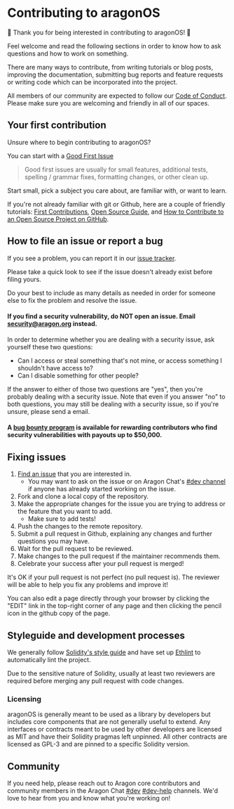 # Contributing to aragonOS

:tada: Thank you for being interested in contributing to aragonOS! :tada:

Feel welcome and read the following sections in order to know how to ask questions and how to work on something.

There are many ways to contribute, from writing tutorials or blog posts, improving the documentation, submitting bug reports and feature requests or writing code which can be incorporated into the project.

All members of our community are expected to follow our [Code of Conduct](https://wiki.aragon.org/documentation/Code_of_Conduct/). Please make sure you are welcoming and friendly in all of our spaces.

## Your first contribution

Unsure where to begin contributing to aragonOS?

You can start with a [Good First Issue](https://github.com/aragon/aragonOS/issues?q=is%3Aissue+is%3Aopen+label%3A%22good+first+issue%22)

> Good first issues are usually for small features, additional tests, spelling / grammar fixes, formatting changes, or other clean up.

Start small, pick a subject you care about, are familiar with, or want to learn.

If you're not already familiar with git or Github, here are a couple of friendly tutorials: [First Contributions](https://github.com/firstcontributions/first-contributions), [Open Source Guide](https://opensource.guide/), and [How to Contribute to an Open Source Project on GitHub](https://egghead.io/series/how-to-contribute-to-an-open-source-project-on-github).

## How to file an issue or report a bug

If you see a problem, you can report it in our [issue tracker](https://github.com/aragon/aragonOS/issues).

Please take a quick look to see if the issue doesn't already exist before filing yours.

Do your best to include as many details as needed in order for someone else to fix the problem and resolve the issue.

#### If you find a security vulnerability, do NOT open an issue. Email security@aragon.org instead.

In order to determine whether you are dealing with a security issue, ask yourself these two questions:

- Can I access or steal something that's not mine, or access something I shouldn't have access to?
- Can I disable something for other people?

If the answer to either of those two questions are "yes", then you're probably dealing with a security issue. Note that even if you answer "no" to both questions, you may still be dealing with a security issue, so if you're unsure, please send a email.

#### A [bug bounty program](https://wiki.aragon.org/dev/bug_bounty/) is available for rewarding contributors who find security vulnerabilities with payouts up to $50,000.

## Fixing issues

1. [Find an issue](https://github.com/aragon/aragonOS/issues) that you are interested in.
    - You may want to ask on the issue or on Aragon Chat's [#dev channel](https://aragon.chat/channel/dev) if anyone has already started working on the issue.
1. Fork and clone a local copy of the repository.
1. Make the appropriate changes for the issue you are trying to address or the feature that you want to add.
	  - Make sure to add tests!
1. Push the changes to the remote repository.
1. Submit a pull request in Github, explaining any changes and further questions you may have.
1. Wait for the pull request to be reviewed.
1. Make changes to the pull request if the maintainer recommends them.
1. Celebrate your success after your pull request is merged!

It's OK if your pull request is not perfect (no pull request is).
The reviewer will be able to help you fix any problems and improve it!

You can also edit a page directly through your browser by clicking the "EDIT" link in the top-right corner of any page and then clicking the pencil icon in the github copy of the page.

## Styleguide and development processes

We generally follow [Solidity's style guide](https://solidity.readthedocs.io/en/v0.4.24/style-guide.html) and have set up [Ethlint](https://github.com/duaraghav8/Ethlint) to automatically lint the project.

Due to the sensitive nature of Solidity, usually at least two reviewers are required before merging any pull request with code changes.

### Licensing

aragonOS is generally meant to be used as a library by developers but includes core components that are not generally useful to extend. Any interfaces or contracts meant to be used by other developers are licensed as MIT and have their Solidity pragmas left unpinned. All other contracts are licensed as GPL-3 and are pinned to a specific Solidity version.

## Community

If you need help, please reach out to Aragon core contributors and community members in the Aragon Chat [#dev](https://aragon.chat/channel/dev) [#dev-help](https://aragon.chat/channel/dev-help) channels.  We'd love to hear from you and know what you're working on!

